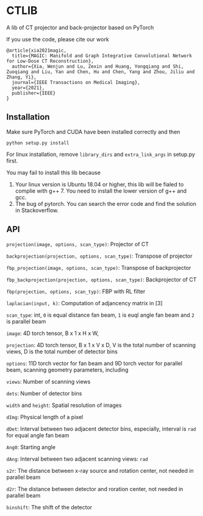 # CTLIB
A lib of CT projector and back-projector based on PyTorch

If you use the code, please cite our work
```
@article{xia2021magic,
  title={MAGIC: Manifold and Graph Integrative Convolutional Network for Low-Dose CT Reconstruction},
  author={Xia, Wenjun and Lu, Zexin and Huang, Yongqiang and Shi, Zuoqiang and Liu, Yan and Chen, Hu and Chen, Yang and Zhou, Jiliu and Zhang, Yi},
  journal={IEEE Transactions on Medical Imaging},
  year={2021},
  publisher={IEEE}
}
```
## Installation
Make sure PyTorch and CUDA have been installed correctly and then
```
python setup.py install
```

For linux installation, remove `library_dirs` and `extra_link_args` in setup.py first.

You may fail to install this lib because
1) Your linux version is Ubuntu 18.04 or higher, this lib will be fialed to complie with g++ 7. You need to install the lower version of g++ and gcc.
2) The bug of pytorch. You can search the error code and find the solution in Stackoverflow.

## API
``projection(image, options, scan_type)``: Projector of CT

``backprojection(projection, options, scan_type)``: Transpose of projector

``fbp_projection(image, options, scan_type)``: Transpose of backprojector

``fbp_backprojection(projection, options, scan_type)``: Backprojector of CT

``fbp(projection, options, scan_typ)``: FBP with RL filter

``laplacian(input, k)``: Computation of adjancency matrix in [3]

``scan_type``: int, ``0`` is equal distance fan beam, ``1`` is euql angle fan beam and ``2`` is parallel beam

``image``: 4D torch tensor, B x 1 x H x W,

``projection``: 4D torch tensor, B x 1 x V x D, V is the total number of scanning views, D is the total number of detector bins

``options``: 11D torch vector for fan beam and 9D torch vector for parallel beam, scanning geometry parameters, including

``views``: Number of scanning views

``dets``: Number of detector bins

``width`` and ``height``: Spatial resolution of images

``dImg``: Physical length of a pixel

``dDet``: Interval between two adjacent detector bins, especially, interval is ``rad`` for equal angle fan beam

``Ang0``: Starting angle

``dAng``: Interval between two adjacent scanning views: ``rad``

``s2r``: The distance between x-ray source and rotation center, not needed in parallel beam

``d2r``: The distance between detector and roration center, not needed in parallel beam

``binshift``: The shift of the detector

